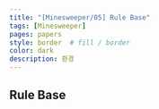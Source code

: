 ```yaml
---
title: "[Minesweeper/05] Rule Base"
tags: [Minesweeper]
pages: papers
style: border  # fill / border 
color: dark
description: 환경
---
```


## Rule Base

